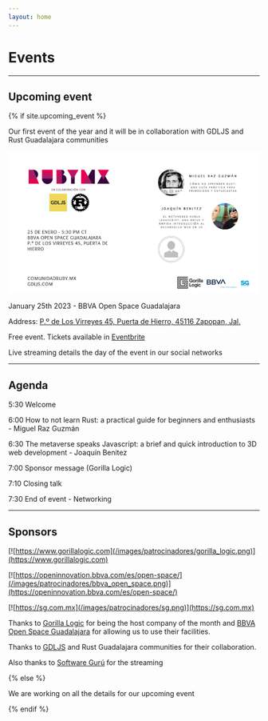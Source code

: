 ```yaml
---
layout: home
---
```


# Events

---

## Upcoming event

{% if site.upcoming_event %}

Our first event of the year and it will be in collaboration with GDLJS and Rust Guadalajara communities

![](/images/eventos/enero_2023/tercer_anuncio.png)

January 25th 2023 - BBVA Open Space Guadalajara

Address: [P.º de Los Virreyes 45, Puerta de Hierro, 45116 Zapopan, Jal.](https://goo.gl/maps/x4ntc8NY8e8LLbDq9)

Free event. Tickets available in [Eventbrite](https://www.eventbrite.com/e/comunidad-ruby-mx-sesion-enero-2023-tickets-496420496067)

Live streaming details the day of the event in our social networks

---

## Agenda


5:30 Welcome

6:00 How to not learn Rust: a practical guide for beginners and enthusiasts - Miguel Raz Guzmán

6:30 The metaverse speaks Javascript: a brief and quick introduction to 3D web development - Joaquín Benitez

7:00 Sponsor message (Gorilla Logic)

7:10 Closing talk

7:30 End of event - Networking

---

## Sponsors

[![https://www.gorillalogic.com](/images/patrocinadores/gorilla_logic.png)](https://www.gorillalogic.com)

[![https://openinnovation.bbva.com/es/open-space/](/images/patrocinadores/bbva_open_space.png)](https://openinnovation.bbva.com/es/open-space/)

[![https://sg.com.mx](/images/patrocinadores/sg.png)](https://sg.com.mx)

Thanks to [Gorilla Logic](https://www.gorillalogic.com) for being the host company of the month and [BBVA Open Space Guadalajara](https://openinnovation.bbva.com/es/open-space) for allowing us to use their facilities.

Thanks to [GDLJS](https://www.gdljs.com/) and Rust Guadalajara communities for their collaboration.

Also thanks to [Software Gurú](https://sg.com.mx/) for the streaming

{% else %}

We are working on all the details for our upcoming event

{% endif %}
